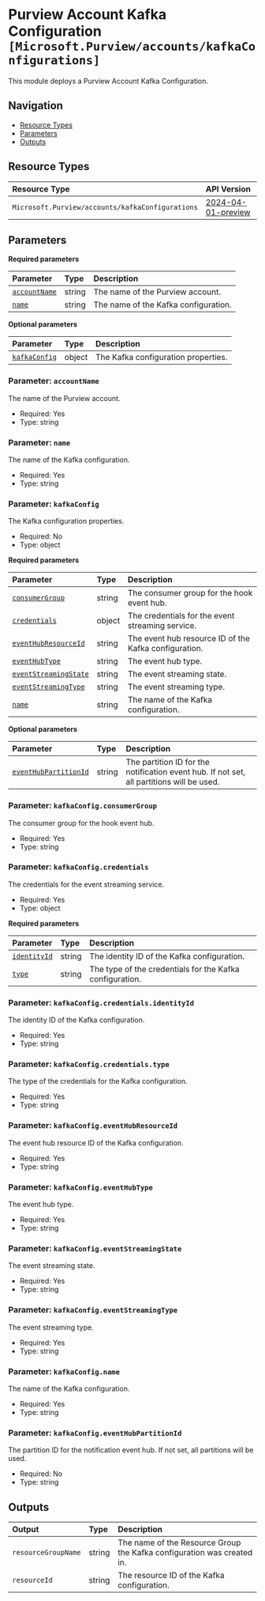 # Purview Account Kafka Configuration `[Microsoft.Purview/accounts/kafkaConfigurations]`

This module deploys a Purview Account Kafka Configuration.

## Navigation

- [Resource Types](#Resource-Types)
- [Parameters](#Parameters)
- [Outputs](#Outputs)

## Resource Types

| Resource Type | API Version |
| :-- | :-- |
| `Microsoft.Purview/accounts/kafkaConfigurations` | [2024-04-01-preview](https://learn.microsoft.com/en-us/azure/templates/Microsoft.Purview/2024-04-01-preview/accounts/kafkaConfigurations) |

## Parameters

**Required parameters**

| Parameter | Type | Description |
| :-- | :-- | :-- |
| [`accountName`](#parameter-accountname) | string | The name of the Purview account. |
| [`name`](#parameter-name) | string | The name of the Kafka configuration. |

**Optional parameters**

| Parameter | Type | Description |
| :-- | :-- | :-- |
| [`kafkaConfig`](#parameter-kafkaconfig) | object | The Kafka configuration properties. |

### Parameter: `accountName`

The name of the Purview account.

- Required: Yes
- Type: string

### Parameter: `name`

The name of the Kafka configuration.

- Required: Yes
- Type: string

### Parameter: `kafkaConfig`

The Kafka configuration properties.

- Required: No
- Type: object

**Required parameters**

| Parameter | Type | Description |
| :-- | :-- | :-- |
| [`consumerGroup`](#parameter-kafkaconfigconsumergroup) | string | The consumer group for the hook event hub. |
| [`credentials`](#parameter-kafkaconfigcredentials) | object | The credentials for the event streaming service. |
| [`eventHubResourceId`](#parameter-kafkaconfigeventhubresourceid) | string | The event hub resource ID of the Kafka configuration. |
| [`eventHubType`](#parameter-kafkaconfigeventhubtype) | string | The event hub type. |
| [`eventStreamingState`](#parameter-kafkaconfigeventstreamingstate) | string | The event streaming state. |
| [`eventStreamingType`](#parameter-kafkaconfigeventstreamingtype) | string | The event streaming type. |
| [`name`](#parameter-kafkaconfigname) | string | The name of the Kafka configuration. |

**Optional parameters**

| Parameter | Type | Description |
| :-- | :-- | :-- |
| [`eventHubPartitionId`](#parameter-kafkaconfigeventhubpartitionid) | string | The partition ID for the notification event hub. If not set, all partitions will be used. |

### Parameter: `kafkaConfig.consumerGroup`

The consumer group for the hook event hub.

- Required: Yes
- Type: string

### Parameter: `kafkaConfig.credentials`

The credentials for the event streaming service.

- Required: Yes
- Type: object

**Required parameters**

| Parameter | Type | Description |
| :-- | :-- | :-- |
| [`identityId`](#parameter-kafkaconfigcredentialsidentityid) | string | The identity ID of the Kafka configuration. |
| [`type`](#parameter-kafkaconfigcredentialstype) | string | The type of the credentials for the Kafka configuration. |

### Parameter: `kafkaConfig.credentials.identityId`

The identity ID of the Kafka configuration.

- Required: Yes
- Type: string

### Parameter: `kafkaConfig.credentials.type`

The type of the credentials for the Kafka configuration.

- Required: Yes
- Type: string

### Parameter: `kafkaConfig.eventHubResourceId`

The event hub resource ID of the Kafka configuration.

- Required: Yes
- Type: string

### Parameter: `kafkaConfig.eventHubType`

The event hub type.

- Required: Yes
- Type: string

### Parameter: `kafkaConfig.eventStreamingState`

The event streaming state.

- Required: Yes
- Type: string

### Parameter: `kafkaConfig.eventStreamingType`

The event streaming type.

- Required: Yes
- Type: string

### Parameter: `kafkaConfig.name`

The name of the Kafka configuration.

- Required: Yes
- Type: string

### Parameter: `kafkaConfig.eventHubPartitionId`

The partition ID for the notification event hub. If not set, all partitions will be used.

- Required: No
- Type: string

## Outputs

| Output | Type | Description |
| :-- | :-- | :-- |
| `resourceGroupName` | string | The name of the Resource Group the Kafka configuration was created in. |
| `resourceId` | string | The resource ID of the Kafka configuration. |

